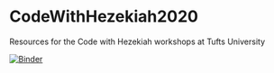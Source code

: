 # CodeWithHezekiah2020
Resources for the Code with Hezekiah workshops at Tufts University

[![Binder](https://mybinder.org/badge_logo.svg)](https://mybinder.org/v2/gh/hezbranch/CodeWithHezekiah2020/master)
